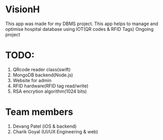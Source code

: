 # VisionH
This app was made for my DBMS project. This app helps to manage and optimise hospital database using IOT(QR codes &amp; RFID Tags) Ongoing project




# TODO:

1. QRcode reader class(swift)
2. MongoDB backend(Node.js)
3. Website for admin
4. RFID hardware(RFID tag read/write)
5. RSA encrytion algorithm(1024 bits)





# Team members

1. Devang Patel (iOS & backend)
2. Charik Goyal (UI/UX Engineering & web)

